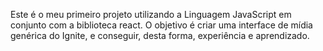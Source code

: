 Este é o meu primeiro projeto utilizando a Linguagem JavaScript em conjunto com a biblioteca react. O objetivo é criar uma interface de mídia genérica do Ignite, e conseguir, desta forma, experiência e aprendizado.
